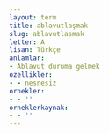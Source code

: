 ```yaml
---
layout: term
title: ablavutlaşmak
slug: ablavutlasmak
letter: A
lisan: Türkçe
anlamlar:
- Ablavut duruma gelmek
ozellikler:
- - nesnesiz
ornekler:
- - ''
orneklerkaynak:
- - ''
---
```

